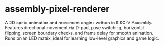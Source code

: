 # assembly-pixel-renderer
A 2D sprite animation and movement engine written in RISC-V Assembly. Features directional movement via D-pad, pose switching, horizontal flipping, screen boundary checks, and frame delay for smooth animation. Runs on an LED matrix, ideal for learning low-level graphics and game logic.
